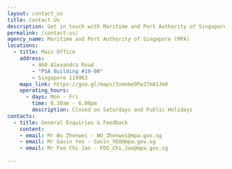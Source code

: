 ```yaml
---
layout: contact_us
title: Contact Us
description: Get in touch with Maritime and Port Authority of Singapore
permalink: /contact-us/
agency_name: Maritime and Port Authority of Singapore (MPA)
locations:
  - title: Main Office
    address:
        - 460 Alexandra Road
        - "PSA Building #19-00"
        - Singapore 119963
    maps_link: https://goo.gl/maps/3xmnme9Pw37mA1Jm9
    operating_hours:
      - days: Mon - Fri
        time: 8.30am - 6.00pm
        description: Closed on Saturdays and Public Holidays
contacts:
  - title: General Enquiries & Feedback
    content:
    - email: Mr Wu Zhenwei - WU_Zhenwei@mpa.gov.sg
    - email: Mr Gavin Yeo - Gavin_YEO@mpa.gov.sg
    - email: Mr Foo Chi Jao - FOO_Chi_Jao@mpa.gov.sg
  
---
```

